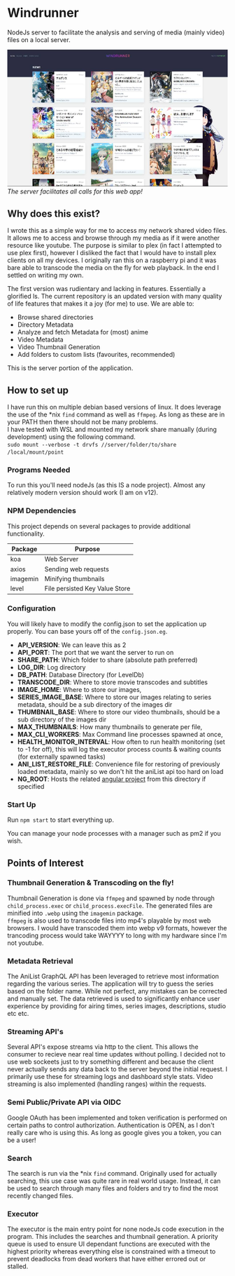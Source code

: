 # Windrunner
NodeJs server to facilitate the analysis and serving of media (mainly video) files on a local server.

![](https://raw.githubusercontent.com/neilsonwong/windrunner/master/windrunner.jpg)
*The server facilitates all calls for this web app!*

## Why does this exist?
I wrote this as a simple way for me to access my network shared video files. It allows me to access and browse through my media as if it were another resource like youtube. The purpose is similar to plex (in fact I attempted to use plex first), however I disliked the fact that I would have to install plex clients on all my devices. I originally ran this on a raspberry pi and it was bare able to transcode the media on the fly for web playback. In the end I settled on writing my own.

The first version was rudientary and lacking in features. Essentially a glorified ls. The current repository is an updated version with many quality of life features that makes it a joy (for me) to use. 
We are able to:
- Browse shared directories
- Directory Metadata
- Analyze and fetch Metadata for (most) anime
- Video Metadata
- Video Thumbnail Generation
- Add folders to custom lists (favourites, recommended)

This is the server portion of the application.

## How to set up
I have run this on multiple debian based versions of linux. It does leverage the use of the *nix `find` command as well as `ffmpeg`. As long as these are in your PATH then there should not be many problems.  
I have tested with WSL and mounted my network share manually (during development) using the following command.  
`sudo mount --verbose -t drvfs //server/folder/to/share /local/mount/point`

### Programs Needed
To run this you'll need nodeJs (as this IS a node project). Almost any relatively modern version should work (I am on v12). 

### NPM Dependencies
This project depends on several packages to provide additional functionality.

| Package  | Purpose                              |
| -------- | ------------------------------------ |
| koa      | Web Server                           |
| axios    | Sending web requests                 |
| imagemin | Minifying thumbnails                 |
| level    | File persisted Key Value Store       |

### Configuration
You will likely have to modify the config.json to set the application up properly. You can base yours off of the `config.json.eg`.

- **API_VERSION**: We can leave this as 2
- **API_PORT**: The port that we want the server to run on
- **SHARE_PATH**: Which folder to share (absolute path preferred)
- **LOG_DIR**: Log directory
- **DB_PATH**: Database Directory (for LevelDb)
- **TRANSCODE_DIR**: Where to store movie transcodes and subtitles
- **IMAGE_HOME**: Where to store our images,
- **SERIES_IMAGE_BASE**: Where to store our images relating to series metadata, should be a sub directory of the images dir
- **THUMBNAIL_BASE**: Where to store our video thumbnails, should be a sub directory of the images dir
- **MAX_THUMBNAILS**: How many thumbnails to generate per file,
- **MAX_CLI_WORKERS**: Max Command line processes spawned at once,
- **HEALTH_MONITOR_INTERVAL**: How often to run health monitoring (set to -1 for off), this will log the executor process counts & waiting counts (for externally spawned tasks)
- **ANI_LIST_RESTORE_FILE**: Convenience file for restoring of previously loaded metadata, mainly so we don't hit the aniList api too hard on load
- **NG_ROOT**: Hosts the related [angular project](https://github.com/neilsonwong/windrunner-ui) from this directory if specified

### Start Up
Run `npm start` to start everything up.

You can manage your node processes with a manager such as pm2 if you wish.

## Points of Interest
### Thumbnail Generation & Transcoding on the fly!
Thumbnail Generation is done via `ffmpeg` and spawned by node through `child_process.exec` or `child_process.execFile`. The generated files are minified into `.webp` using the `imagemin` package.  
`ffmpeg` is also used to transcode files into mp4's playable by most web browsers. I would have transcoded them into webp v9 formats, however the trancoding process would take WAYYYY to long with my hardware since I'm not youtube.

### Metadata Retrieval
The AniList GraphQL API has been leveraged to retrieve most information regarding the various series. The application will try to guess the series based on the folder name. While not perfect, any mistakes can be corrected and manually set. The data retrieved is used to significantly enhance user experience by providing for airing times, series images, descriptions, studio etc etc.

### Streaming API's
Several API's expose streams via http to the client. This allows the consumer to recieve near real time updates without polling. I decided not to use web sockeets just to try something different and because the client never actually sends any data back to the server beyond the initial request. I primarily use these for streaming logs and dashboard style stats. Video streaming is also implemented (handling ranges) within the requests.

### Semi Public/Private API via OIDC
Google OAuth has been implemented and token verification is performed on certain paths to control authorization. Authentication is OPEN, as I don't really care who is using this. As long as google gives you a token, you can be a user!

### Search
The search is run via the *nix `find` command. Originally used for actually searching, this use case was quite rare in real world usage. Instead, it can be used to search through many files and folders and try to find the most recently changed files.

### Executor
The executor is the main entry point for none nodeJs code execution in the program. This includes the searches and thumbnail generation. A priority queue is used to ensure UI dependant functions are executed with the highest priority whereas everything else is constrained with a timeout to prevent deadlocks from dead workers that have either errored out or stalled.